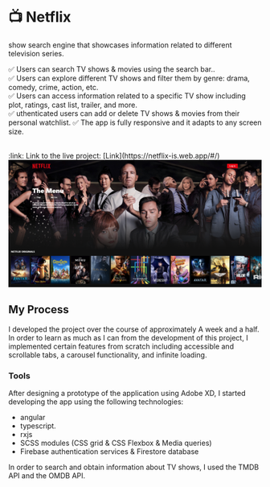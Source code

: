 # :tv: Netflix

show search engine that showcases information related to different television series.

✅ Users can search TV shows & movies using the search bar..  
✅ Users can explore different TV shows and filter them by genre: drama, comedy, crime, action, etc.  
✅ Users can access information related to a specific TV show including plot, ratings, cast list, trailer, and more.  
✅ uthenticated users can add or delete TV shows & movies from their personal watchlist.
✅ The app is fully responsive and it adapts to any screen size. 


<br/>
:link: Link to the live project: [Link](https://netflix-is.web.app/#/)  
<br/>
<img src='netflix.PNG'/>
<br/>

## My Process

I developed the project over the course of approximately A week and a half. In order to learn as much as I can from the development of this project, I implemented certain features from scratch including accessible and scrollable tabs, a carousel functionality, and infinite loading.

### Tools

After designing a prototype of the application using Adobe XD, I started developing the app using the following technologies:

- angular 
- typescript.
- rxjs
- SCSS modules (CSS grid & CSS Flexbox & Media queries)
- Firebase authentication services & Firestore database

In order to search and obtain information about TV shows, I used the TMDB API and the OMDB API.
